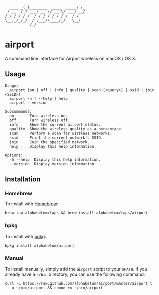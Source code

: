              _                       __
      ____ _(_)________  ____  _____/ /_
     / __ `/ / ___/ __ \/ __ \/ ___/ __/
    / /_/ / / /  / /_/ / /_/ / /  / /_
    \__,_/_/_/  / .___/\____/_/   \__/
               /_/

# airport

A command line interface for Airport wireless on macOS / OS X.

## Usage

```
Usage:
  airport (on | off | info | quality | scan [<query>] | ssid | join <SSID>)
  airport -h | --help | help
  airport --version

Subcommands:
  on       Turn wireless on.
  off      Turn wireless off.
  info     Show the current airport status.
  quality  Show the wireless quality as a percentage.
  scan     Perform a scan for wireless networks.
  ssid     Print the current network's SSID.
  join     Join the specified network.
  help     Display this help information.

Options:
  -h --help  Display this help information.
  --version  Display version information.
```

## Installation

### Homebrew

To install with [Homebrew](http://brew.sh/):

    brew tap alphabetum/taps && brew install alphabetum/taps/airport

### bpkg

To install with [bpkg](http://www.bpkg.io/):

    bpkg install alphabetum/airport

### Manual

To install manually, simply add the `airport` script to your `$PATH`. If
you already have a `~/bin` directory, you can use the following command:

    curl -L https://raw.github.com/alphabetum/airport/master/airport \
      -o ~/bin/airport && chmod +x ~/bin/airport
